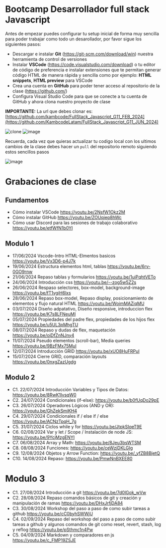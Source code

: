 # Bootcamp Desarrollador full stack Javascript

Antes de empezar puedes configurar tu setup inicial de forma muy sencilla para poder trabajar como todo un desarollador, por favor sigue los siguientes pasos:

- Descargar e instalar **Git** (https://git-scm.com/download/win) nuestra herramienta de control de versiones
- Instalar **VSCode** (https://code.visualstudio.com/download) o tu editor de código de preferencia e instalar extensiones que te permitan generar código HTML de manera rápida y sencilla como por ejemplo: **HTML snippets**, **HTML preview** para VSCode
- Crea una cuenta en **GitHub** para poder tener acceso al repositorio de la clase (https://github.com/)
- Configura Visual Studio Code para que se conecte a tu cuenta de GitHub y ahora clona nuestro proyecto de clase

**IMPORTANTE:** La url que debes clonar es: [https://github.com/kambcode/FullStack_Javascript_G11_FEB_2024](https://github.com/KambcodeLatam/FullStack_Javascript_G11_JUN_2024)

![clone](https://github.com/kambcode/FullStack_Javascript_G3_2023_09_04/assets/137812574/b49be206-5c67-40e8-a567-bdd957c549eb)
![image](https://github.com/KamiloMontoya/kambcode_g1/assets/11945476/ca0ce2ad-72ec-431d-b3e1-55b84c64ec13)

Recuerda, cada vez que quieras actualizar tu codigo local con los ultimos cambios de la clase debes hacer un `pull` del repositorio remoto siguiendo estos sencillos pasos

![image](https://github.com/KamiloMontoya/kambcode_g1/assets/11945476/8d8f7da6-aa4c-4d67-9dec-59cd360bda0f)

# Grabaciones de clase

## Fundamentos

- Cómo instalar VSCode https://youtu.be/2NsfW1Okz2M
- Cómo instalar GitHub https://youtu.be/ZOUqjep8hWc
- Cómo usar Discord para las sesiones de trabajo colaborativo https://youtu.be/etfWfN1b0YI

## Modulo 1

- 17/06/2024 Vscode-Intro HTML-Elmentos basicos https://youtu.be/Vx3D6-p4J7k
- 19/06/2024 Estructura elementos html, tablas https://youtu.be/6rv-0GO9rnw
- 21/06/2024 Repaso tablas y formularios https://youtu.be/1uiPqhtVETo
- 24/06/2024 Introducción css https://youtu.be/--zog5w5Z2s
- 26/06/2024 Respaso selectores, box-model, background-image https://youtu.be/fT1vgiH6lxs
- 28/06/2024 Repaso box-model, Repaso display, posicionamiento de elementos y flujo natural HTML https://youtu.be/WoimMAZiqMU
- 03/07/2024 Diseño adpatativo, Diseño responsive, introduccion flex https://youtu.be/K7s8LFNeuMI
- 05/07/2024 Propiedades del padre flex, propiedades de los hijos flex https://youtu.be/u5UL3pMhgTU
- 08/07/2024 Repaso y dudas de flex, maquetación https://youtu.be/ojDfZnNJny4
- 11/07/2024 Pseudo elementos (scroll-bar), Media queries https://youtu.be/9BzFMx75MuI
- 12/07/2024 Introducción GRID https://youtu.be/xUO8HuFRPuI
- 15/07/2024 Cierre GRID, comparación layouts https://youtu.be/0nxgZazUgdg

## Modulo 2

- C1. 22/07/2024 Introducción Variables y Tipos de Datos: https://youtu.be/8RwK1IvsqW0
- C2. 24/07/2024 Condicionales (if-else): https://youtu.be/b0fUqDo29pE
- C3. 26/07/2024 Operadores Lógicos (AND y OR): https://youtu.be/GhZekSmiKH4
- C4. 29/07/2024 Condicionales if / else if / else https://youtu.be/ACNzTpqH_7g
- C5. 31/07/2024 Ciclos while y for https://youtu.be/JtpkSIqeT9E
- C6. 02/08/2024 Var y let / Scope / Instalación de node JS: https://youtu.be/9YcjMzgENYI
- C7. 06/08/2024 Array y Math: https://youtu.be/8Jeu3bsWTSM
- C8. 08/08/2024 Funciones: https://youtu.be/ceWzjDKLGIg
- C9. 12/08/2024 Objetos y Arrow Function: https://youtu.be/_yfZB8BjetQ
- C10. 14/08/2024 Repaso: https://youtu.be/PmwNnBXEE80

# Modulo 3

- C1. 27/08/2024 Introducción a git https://youtu.be/7d0lGok_wVw
- C2. 28/08/2024 Repaso comandos básicos de git y creación y manipulación de ramas https://youtu.be/DHxJrfjDA84
- C3. 30/08/2024 Workshop del paso a paso de como subir tareas a github https://youtu.be/cC0byhSWWjU
- C4. 02/09/2024 Repaso del workshop del paso a paso de como subir tareas a github y algunos comandos de git como reset, revert, stash, log y reflog  https://youtu.be/pSthmc1n4Pw
- C5. 04/09/2024 Markdown y comparadores en js https://youtu.be/c_FMP19ZSJE